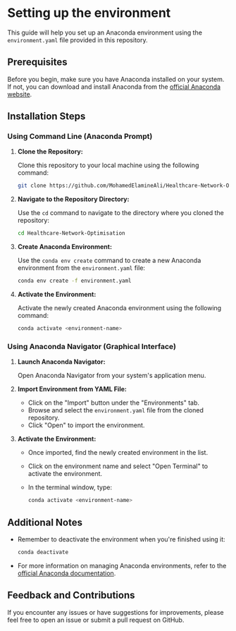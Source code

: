 # Setting up the environment
This guide will help you set up an Anaconda environment using the `environment.yaml` file provided in this repository.

## Prerequisites

Before you begin, make sure you have Anaconda installed on your system. If not, you can download and install Anaconda from the [official Anaconda website](https://www.anaconda.com/download).

## Installation Steps
### Using Command Line (Anaconda Prompt)
1. **Clone the Repository:**

    Clone this repository to your local machine using the following command:
    
    ```bash
    git clone https://github.com/MohamedElamineAli/Healthcare-Network-Optimisation
    ```

2. **Navigate to the Repository Directory:**

    Use the `cd` command to navigate to the directory where you cloned the repository:
    
    ```bash
    cd Healthcare-Network-Optimisation
    ```

3. **Create Anaconda Environment:**

    Use the `conda env create` command to create a new Anaconda environment from the `environment.yaml` file:
    
    ```bash
    conda env create -f environment.yaml
    ```

4. **Activate the Environment:**

    Activate the newly created Anaconda environment using the following command:
    
    ```bash
    conda activate <environment-name>
    ```
### Using Anaconda Navigator (Graphical Interface)
1. **Launch Anaconda Navigator:**

    Open Anaconda Navigator from your system's application menu.

2. **Import Environment from YAML File:**

    - Click on the "Import" button under the "Environments" tab.
    - Browse and select the `environment.yaml` file from the cloned repository.
    - Click "Open" to import the environment.

3. **Activate the Environment:**

    - Once imported, find the newly created environment in the list.
    - Click on the environment name and select "Open Terminal" to activate the environment.
    - In the terminal window, type:
    
        ```bash
        conda activate <environment-name>
        ```

## Additional Notes
- Remember to deactivate the environment when you're finished using it:
  
    ```bash
    conda deactivate
    ```

- For more information on managing Anaconda environments, refer to the [official Anaconda documentation](https://docs.anaconda.com/).

## Feedback and Contributions

If you encounter any issues or have suggestions for improvements, please feel free to open an issue or submit a pull request on GitHub.
